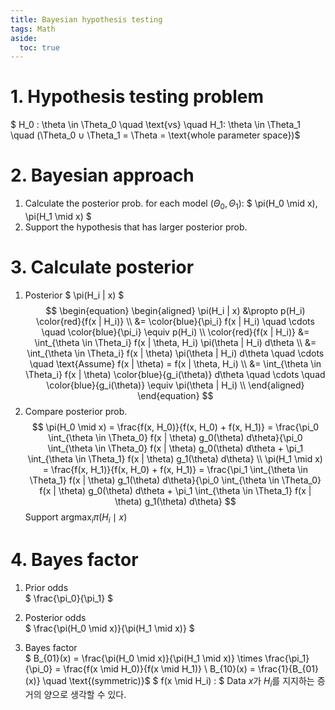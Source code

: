 ```yaml
---
title: Bayesian hypothesis testing
tags: Math
aside:
  toc: true
---
```


<!--more-->

# 1. Hypothesis testing problem
$ H_0 : \theta \in \Theta_0 \quad \text{vs} \quad H_1: \theta \in \Theta_1 \quad (\Theta_0 ∪ \Theta_1 = \Theta = \text{whole parameter space})$

# 2. Bayesian approach
1. Calculate the posterior prob. for each model ($\Theta_0, \Theta_1$): $ \pi(H_0 \mid x), \pi(H_1 \mid x) $
2. Support the hypothesis that has larger posterior prob.

# 3. Calculate posterior
1. Posterior $ \pi(H_i | x) $ <br>
$$
\begin{equation}
\begin{aligned}
  \pi(H_i | x)
  &\propto p(H_i) \color{red}{f(x | H_i)} \\
  &= \color{blue}{\pi_i} f(x | H_i) \quad \cdots \quad \color{blue}{\pi_i} \equiv p(H_i) \\
  \color{red}{f(x | H_i)}
  &= \int_{\theta \in \Theta_i} f(x | \theta, H_i) \pi(\theta | H_i) d\theta \\
  &= \int_{\theta \in \Theta_i} f(x | \theta) \pi(\theta | H_i) d\theta \quad \cdots \quad \text{Assume} f(x | \theta) = f(x | \theta, H_i) \\
  &= \int_{\theta \in \Theta_i} f(x | \theta) \color{blue}{g_i(\theta)} d\theta \quad \cdots \quad \color{blue}{g_i(\theta)} \equiv \pi(\theta | H_i) \\
\end{aligned}
\end{equation}
$$
2. Compare posterior prob. <br>
$$
\pi(H_0 \mid x)
= \frac{f(x, H_0)}{f(x, H_0) + f(x, H_1)}
= \frac{\pi_0 \int_{\theta \in \Theta_0} f(x | \theta) g_0(\theta) d\theta}{\pi_0 \int_{\theta \in \Theta_0} f(x | \theta) g_0(\theta) d\theta + \pi_1 \int_{\theta \in \Theta_1} f(x | \theta) g_1(\theta) d\theta} \\
\pi(H_1 \mid x)
= \frac{f(x, H_1)}{f(x, H_0) + f(x, H_1)}
= \frac{\pi_1 \int_{\theta \in \Theta_1} f(x | \theta) g_1(\theta) d\theta}{\pi_0 \int_{\theta \in \Theta_0} f(x | \theta) g_0(\theta) d\theta + \pi_1 \int_{\theta \in \Theta_1} f(x | \theta) g_1(\theta) d\theta}
$$
Support $\text{argmax}_i \pi(H_i \mid x)$

# 4. Bayes factor
1. Prior odds <br>
$ \frac{\pi_0}{\pi_1} $

2. Posterior odds <br>
$ \frac{\pi(H_0 \mid x)}{\pi(H_1 \mid x)} $

3. Bayes factor <br>
$ B_{01}(x) = \frac{\pi(H_0 \mid x)}{\pi(H_1 \mid x)} \times \frac{\pi_1}{\pi_0} = \frac{f(x \mid H_0)}{f(x \mid H_1)} \\
B_{10}(x) = \frac{1}{B_{01}(x)} \quad \text{(symmetric)}$
$ f(x \mid H_i) : $ Data $x$가 $H_i$를 지지하는 증거의 양으로 생각할 수 있다.
